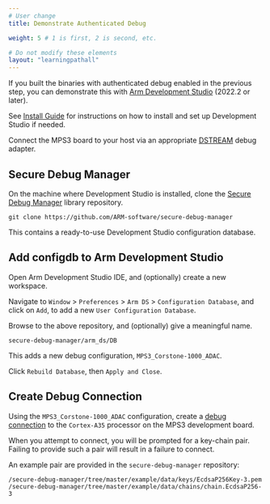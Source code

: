 ```yaml
---
# User change
title: Demonstrate Authenticated Debug

weight: 5 # 1 is first, 2 is second, etc.

# Do not modify these elements
layout: "learningpathall"
---
```

If you built the binaries with authenticated debug enabled in the previous step, you can demonstrate this with [Arm Development Studio](https://developer.arm.com/Tools%20and%20Software/Arm%20Development%20Studio) (2022.2 or later).

See [Install Guide](http://localhost:1313/install-guides/armds/) for instructions on how to install and set up Development Studio if needed.

Connect the MPS3 board to your host via an appropriate [DSTREAM](https://developer.arm.com/Tools%20and%20Software/DSTREAM-ST#Editions) debug adapter.

## Secure Debug Manager

On the machine where Development Studio is installed, clone the [Secure Debug Manager](https://github.com/ARM-software/secure-debug-manager) library repository.
```command
git clone https://github.com/ARM-software/secure-debug-manager
```
This contains a ready-to-use Development Studio configuration database.

## Add configdb to Arm Development Studio

Open Arm Development Studio IDE, and (optionally) create a new workspace.

Navigate to `Window` > `Preferences` > `Arm DS` > `Configuration Database`, and click on `Add`, to add a new `User Configuration Database`.

Browse to the above repository, and (optionally) give a meaningful name.
```output
secure-debug-manager/arm_ds/DB
```
This adds a new debug configuration, `MPS3_Corstone-1000_ADAC`.

Click `Rebuild Database`, then `Apply and Close`.

## Create Debug Connection

Using the `MPS3_Corstone-1000_ADAC` configuration, create a [debug connection](https://developer.arm.com/documentation/101469/latest/Debugging-code/Configuring-a-connection-to-a-bare-metal-hardware-target) to the `Cortex-A35` processor on the MPS3 development board.

When you attempt to connect, you will be prompted for a key-chain pair. Failing to provide such a pair will result in a failure to connect.

An example pair are provided in the `secure-debug-manager` repository:
```console
/secure-debug-manager/tree/master/example/data/keys/EcdsaP256Key-3.pem
/secure-debug-manager/tree/master/example/data/chains/chain.EcdsaP256-3
```
